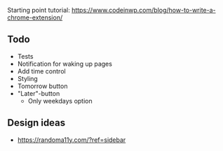 Starting point tutorial: https://www.codeinwp.com/blog/how-to-write-a-chrome-extension/

## Todo

- Tests
- Notification for waking up pages
- Add time control
- Styling
- Tomorrow button
- "Later"-button
	- Only weekdays option


## Design ideas
- https://randoma11y.com/?ref=sidebar
